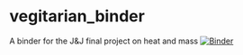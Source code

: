 # vegitarian_binder
A binder for the J&amp;J final project on heat and mass
[![Binder](https://mybinder.org/badge_logo.svg)](https://mybinder.org/v2/gh/jmox0351/vegitarian_binder/HEAD)
